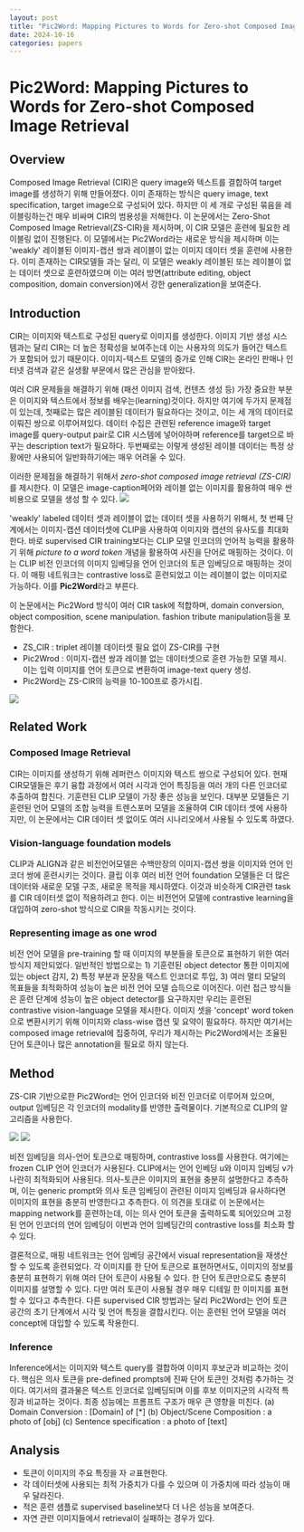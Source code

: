 ```yaml
---
layout: post
title: "Pic2Word: Mapping Pictures to Words for Zero-shot Composed Image Retrieval"
date: 2024-10-16
categories: papers
---
```


# Pic2Word: Mapping Pictures to Words for Zero-shot Composed Image Retrieval
 
## Overview

Composed Image Retrieval (CIR)은 query image와 텍스트를 결합하여 target image를 생성하기 위해 만들어졌다. 이미 존재하는 방식은 query image, text specification, target image으로 구성되어 있다.
하지만 이 세 개로 구성된 묶음을 레이블링하는건 매우 비싸며 CIR의 범용성을 저해한다. 이 논문에서는 Zero-Shot Composed Image Retrieval(ZS-CIR)을 제시하며, 이 CIR 모델은
훈련에 필요한 레이블링 없이 진행된다. 이 모델에서는 Pic2Word라는 새로운 방식을 제시하며 이는 'weakly' 레이블된 이미지-캡션 쌍과 레이블이 없는 이미지 데이터 셋을 훈련에 사용한다.
이미 존재하는 CIR모델들 과는 달리, 이 모델은 weakly 레이블된 또는 레이블이 없는 데이터 셋으로 훈련하였으며 이는 여러 방면(attribute editing, object composition, domain conversion)에서 강한 generalization을 보여준다.


## Introduction
CIR는 이미지와 텍스트로 구성된 query로 이미지를 생성한다. 이미지 기반 생성 시스템과는 달리 CIR는 더 높은 정확성을 보여주는데 이는 사용자의 의도가 들어간 텍스트가 포함되어 있기 때문이다.
이미지-텍스트 모델의 증가로 인해 CIR는 온라인 판매나 인터넷 검색과 같은 실생활 부문에서 많은 관심을 받아왔다.

여러 CIR 문제들을 해결하기 위해 (패션 이미지 검색, 컨텐츠 생성 등) 가장 중요한 부분은 이미지와 텍스트에서 정보를 배우는(learning)것이다. 하지만 여기에 두가지 문제점이 있는데, 첫째로는 많은 레이블된 데이터가 필요하다는 것이고, 이는 세 개의 데이터로 이뤄진 쌍으로 이루어져있다.
데이터 수집은 관련된 reference image와 target image를 query-output pair로 CIR 시스템에 넣어야하며 reference를 target으로 바꾸는 description text가 필요하다. 두번째로는 이렇게 생성된 레이블 데이터는 특정 상황에만 사용되어
일반화하기에는 매우 어려울 수 있다.

이러한 문제점을 해결하기 위해서 *zero-shot composed image retrieval (ZS-CIR)* 를 제시한다. 이 모델은 image-caption페어와 레이블 없는 이미지를 활용하여 매우 싼 비용으로 모델을 생성 할 수 있다.
![](/images/Pic2Word/1.png)

'weakly' labeled 데이터 셋과 레이블이 없는 데이터 셋을 사용하기 위해서, 첫 번째 단계에서는 이미지-캡션 데이터셋에 CLIP을 사용하여 이미지와 캡션의 유사도를 최대화 한다. 바로 supervised CIR training보다는
CLIP 모델 인코더의 언어적 능력을 활용하기 위해 *picture to a word token* 개념을 활용하여 사진을 단어로 매핑하는 것이다. 이는 CLIP 비전 인코더의 이미지 임베딩을 언어 인코더의 토큰 임베딩으로 매핑하는 것이다.
이 매핑 네트워크는 contrastive loss로 훈련되었고 이는 레이블이 없는 이미지로 가능하다. 이를 **Pic2Word**라고 부른다.

이 논문에서는 Pic2Word 방식이 여러 CIR task에 적합하며, domain conversion, object composition, scene manipulation. fashion tribute manipulation등을 포함한다. 
- ZS_CIR : triplet 레이블 데이터셋 필요 없이 ZS-CIR를 구현
- Pic2Wrod : 이미지-캡션 쌍과 레이블 없는 데이터셋으로 훈련 가능한 모델 제시. 이는 입력 이미지를 언어 토큰으로 변환하여 image-text query 생성.
- Pic2Word는 ZS-CIR의 능력을 10-100프로 증가시킴.

![](/images/Pic2Word/2.png)

## Related Work

### Composed Image Retrieval
CIR는 이미지를 생성하기 위해 레퍼런스 이미지와 텍스트 쌍으로 구성되어 있다. 현재 CIR모델들은 후기 융합 과정에서 여러 시각과 언어 특징등을 여러 개의 다른 인코더로 추출하여 합친다. 기훈련된 CLIP 모델이 가장 좋은 성능을 보인다. 대부분 모델들은 기훈련된 언어 모델의 조합 능력을 트렌스포머 모델을 조율하여 CIR 데이터 셋에 사용하지만, 이 논문에서는 CIR 데이터 셋 없이도 여러 시나리오에서 사용될 수 있도록 하였다.

### Vision-language foundation models
CLIP과 ALIGN과 같은 비전언어모델은 수백만장의 이미지-캡션 쌍을 이미지와 언어 인코더 쌍에 훈련시키는 것이다. 클립 이후 여러 비전 언어 foundation 모델들은 더 많은 데이터와 새로운 모델 구조, 새로운 목적을 제시하였다. 이것과 비슷하게 CIR관련 task를 CIR 데이터셋 없이 적용하려고 한다. 이는 비전언어 모델에 contrastive learning을 대입하여 zero-shot 방식으로 CIR을 작동시키는 것이다.

### Representing image as one wrod
비전 언어 모델을 pre-training 할 때 이미지의 부분들을 토큰으로 표현하기 위한 여러 방식지 제안되었다. 일반적인 방법으로는 1) 기훈련된 object detector 통한 이미지에 있는 object 감지, 2) 특정 부분과 문장을 텍스트 인코더로 투입, 3) 여러 멀티 모달의 목표들을 최적화하여 성능이 높은 비전 언어 모델 습득으로 이어진다. 이런 접근 방식들은 훈련 단계에 성능이 높은 object detector를 요구하지만 우리는 훈련된 contrastive vision-language 모델을 제시한다. 
이미지 셋을 'concept' word token으로 변환시키기 위해 이미지와 class-wise 캡션 및 요약이 필요하다. 하지만 여기서는 composed image retrieval에 집중하여, 우리가 제시하는 Pic2Word에서는 조율된 단어 토큰이나 많은 annotation을 필요로 하지 않는다. 

## Method

ZS-CIR 기반으로한 Pic2Word는 언어 인코더와 비전 인코더로 이루어져 있으며, output 임베딩은 각 인코더의 modality를 반영한 출력물이다. 기본적으로 CLIP의 알고리즘을 사용한다.

![](/images/Pic2Word/3.png)
![](/images/Pic2Word/4.png)

비전 임베딩을 의사-언어 토큰으로 매핑하며, contrastive loss를 사용한다. 여기에는 frozen CLIP 언어 인코더가 사용된다. CLIP에서는 언어 인베딩 u와 이미지 임베딩 v가 나란히 최적화되어 사용된다. 의사-토큰은 이미지의 표현을 충분히 설명한다고 추측하며, 이는 generic prompt와 의사 토큰 임베딩이 관련된 이미지 임베딩과 유사하다면 이미지의 표현을 충분히 반영한다고 추측한다. 이 의견을 토대로 이 논문에서는 mapping network를 훈련하는데, 이는 의사 언어 토큰을 출력하도록 되어있으며 고정된 언어 인코더의 언어 임베딩이 이번과 언어 임베딩간의 contrastive loss를 최소화 할 수 있다. 

결론적으로, 매핑 네트워크는 언어 임베딩 공간에서 visual representation을 재생산 할 수 있도록 훈련되었다. 각 이미지를 한 단어 토큰으로 표현하면서도, 이미지의 정보를 충분히 표현하기 위해 여러 단어 토큰이 사용될 수 있다. 한 단어 토큰만으로도 충분히 이미지를 설명할 수 있다. 다만 여러 토큰이 사용될 경우 매우 디테일 한 이미지를 표현 할 수 있다고 추측한다. 다른 supervised CIR 방법과는 달리 Pic2Word는 언어 토큰 공간의 초기 단계에서 시각 및 언어 특징을 결합시킨다. 이는 훈련된 언어 모델을 여러 concept에 대입할 수 있도록 작용한디. 

### Inference

Inference에서는 이미지와 텍스트 query를 결합하여 이미지 후보군과 비교하는 것이다. 핵심은 의사 토큰을 pre-defined prompts에 진짜 단어 토큰인 것처럼 추가하는 것이다. 여기서의 결과물은 텍스트 인코더로 임베딩되며 이를 후보 이미지군의 시각적 특징과 비교하는 것이다. 최종 성능에는 프롬프트 구조가 매우 큰 영향을 미친다. 
(a) Domain Conversion :  [Domain] of [*]
(b) Object/Scene Composition : a photo of [obj]
(c) Sentence specification : a photo of [text]

## Analysis
- 토큰이 이미지의 주요 특징을 자 ㄹ표현한다.
- 각 데이터셋에 사용되는 최적 가중치가 다를 수 있으며 이 가중치에 따라 성능이 매우 달라진다.
- 적은 훈련 샘플로 supervised baseline보다 더 나은 성능을 보여준다.
- 자연 관련 이미지들에서 retrieval이 실패하는 경우가 있다. 
